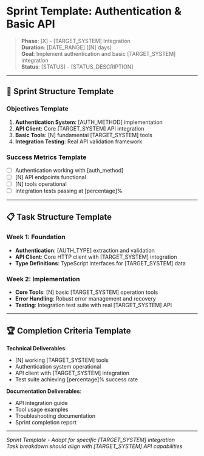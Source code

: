 # Sprint Template: Authentication & Basic API

> **Phase**: [X] - [TARGET_SYSTEM] Integration  
> **Duration**: [DATE_RANGE] ([N] days)  
> **Goal**: Implement authentication and basic [TARGET_SYSTEM] integration  
> **Status**: [STATUS] - [STATUS_DESCRIPTION]

---

## 🎯 Sprint Structure Template

### Objectives Template

1. **Authentication System**: [AUTH_METHOD] implementation
2. **API Client**: Core [TARGET_SYSTEM] API integration
3. **Basic Tools**: [N] fundamental [TARGET_SYSTEM] tools
4. **Integration Testing**: Real API validation framework

### Success Metrics Template

- [ ] Authentication working with [auth_method]
- [ ] [N] API endpoints functional
- [ ] [N] tools operational
- [ ] Integration tests passing at [percentage]%

---

## 📋 Task Structure Template

### Week 1: Foundation

- **Authentication**: [AUTH_TYPE] extraction and validation
- **API Client**: Core HTTP client with [TARGET_SYSTEM] integration
- **Type Definitions**: TypeScript interfaces for [TARGET_SYSTEM] data

### Week 2: Implementation

- **Core Tools**: [N] basic [TARGET_SYSTEM] operation tools
- **Error Handling**: Robust error management and recovery
- **Testing**: Integration test suite with real [TARGET_SYSTEM] API

---

## 🏆 Completion Criteria Template

**Technical Deliverables**:

- [N] working [TARGET_SYSTEM] tools
- Authentication system operational
- API client with [TARGET_SYSTEM] integration
- Test suite achieving [percentage]% success rate

**Documentation Deliverables**:

- API integration guide
- Tool usage examples
- Troubleshooting documentation
- Sprint completion report

---

_Sprint Template - Adapt for specific [TARGET_SYSTEM] integration_  
_Task breakdown should align with [TARGET_SYSTEM] API capabilities_
